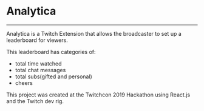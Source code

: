 # Analytica
---
Analytica is a Twitch Extension that allows the broadcaster to set up a leaderboard for viewers.

This leaderboard has categories of:
- total time watched
- total chat messages
- total subs(gifted and personal)
- cheers

This project was created at the Twitchcon 2019 Hackathon using React.js and the Twitch dev rig.
